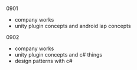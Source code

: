 0901
- company works
- unity plugin concepts and android iap concepts

0902
- company works
- unity plugin concepts and c# things 
- design patterns with c#
